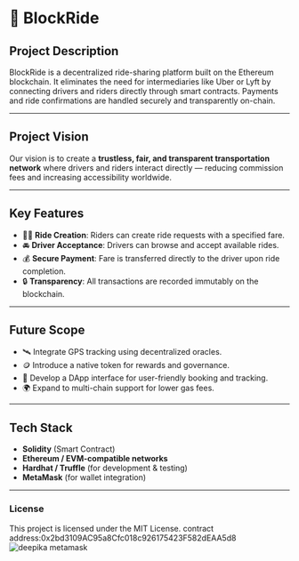 # 🚗 BlockRide

## Project Description
BlockRide is a decentralized ride-sharing platform built on the Ethereum blockchain. It eliminates the need for intermediaries like Uber or Lyft by connecting drivers and riders directly through smart contracts. Payments and ride confirmations are handled securely and transparently on-chain.

---

## Project Vision
Our vision is to create a **trustless, fair, and transparent transportation network** where drivers and riders interact directly — reducing commission fees and increasing accessibility worldwide.

---

## Key Features
- 🧍‍♂️ **Ride Creation**: Riders can create ride requests with a specified fare.
- 🚘 **Driver Acceptance**: Drivers can browse and accept available rides.
- 💰 **Secure Payment**: Fare is transferred directly to the driver upon ride completion.
- 🔒 **Transparency**: All transactions are recorded immutably on the blockchain.

---

## Future Scope
- 🛰️ Integrate GPS tracking using decentralized oracles.
- 🪙 Introduce a native token for rewards and governance.
- 📱 Develop a DApp interface for user-friendly booking and tracking.
- 🌍 Expand to multi-chain support for lower gas fees.

---

## Tech Stack
- **Solidity** (Smart Contract)
- **Ethereum / EVM-compatible networks**
- **Hardhat / Truffle** (for development & testing)
- **MetaMask** (for wallet integration)

---

### License
This project is licensed under the MIT License.
contract address:0x2bd3109AC95a8Cfc018c926175423F582dEAA5d8
![deepika metamask](https://github.com/user-attachments/assets/376f554a-8ee4-488d-8599-31975d1cb123)
